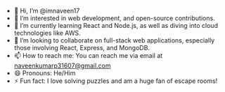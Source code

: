 - 👋 Hi, I’m @imnaveen17
- 👀 I’m interested in web development,  and open-source contributions.
- 🌱 I’m currently learning React and Node.js, as well as diving into cloud technologies like AWS.
- 💞️ I’m looking to collaborate on full-stack web applications, especially those involving React, Express, and MongoDB.
- 📫 How to reach me: You can reach me via email at naveenkumarp31607@gmail.com 
- 😄 Pronouns: He/Him
- ⚡ Fun fact: I love solving puzzles and am a huge fan of escape rooms!

<!---
imnaveen17/imnaveen17 is a ✨ special ✨ repository because its `README.md` (this file) appears on your GitHub profile.
You can click the Preview link to take a look at your changes.
--->
